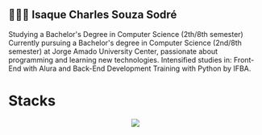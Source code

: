 ## 👨🏻‍💻 Isaque Charles Souza Sodré
Studying a Bachelor's Degree in Computer Science (2th/8th semester) Currently pursuing a Bachelor's degree in Computer Science (2nd/8th semester) at Jorge Amado University Center, passionate about programming and learning new technologies. Intensified studies in: Front-End with Alura and Back-End Development Training with Python by IFBA.

# Stacks
<p align="center">
  <a href="https://skillicons.dev">
    <img src="https://skillicons.dev/icons?i=html,css,js,react,angular,nodejs,git,py" />
  </a>
</p>
<!--
**charlesisaque/charlesisaque** is a ✨ _special_ ✨ repository because its `README.md` (this file) appears on your GitHub profile.

Here are some ideas to get you started:

- 🔭 I’m currently working on ...
- 🌱 I’m currently learning ...
- 👯 I’m looking to collaborate on ...
- 🤔 I’m looking for help with ...
- 💬 Ask me about ...
- 📫 How to reach me: ...
- 😄 Pronouns: ...
- ⚡ Fun fact: ...
-->
